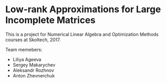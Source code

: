 # Low-rank Approximations for Large Incomplete Matrices #

This is a project for Numerical Linear Algebra and Optimization Methods courses at Skoltech, 2017.

Team memebers:
- Liliya Ageeva
- Sergey Makarychev
- Aleksandr Rozhnov
- Anton Zhevnerchuk

